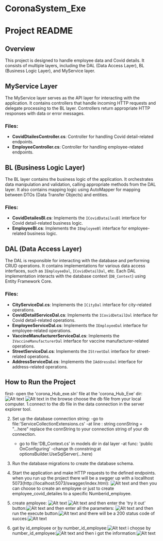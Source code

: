 # CoronaSystem_Exe
# Project README

## Overview

This project is designed to handle employee data and Covid details. It consists of multiple layers, including the DAL (Data Access Layer), BL (Business Logic Layer), and MyService layer.


## MyService Layer
The MyService layer serves as the API layer for interacting with the application. It contains controllers that handle incoming HTTP requests and delegate processing to the BL layer. Controllers return appropriate HTTP responses with data or error messages.

### Files:
- **CovidDtailesController.cs**: Controller for handling Covid detail-related endpoints.
- **EmployeeController.cs**: Controller for handling employee-related endpoints.


## BL (Business Logic Layer)
The BL layer contains the business logic of the application. It orchestrates data manipulation and validation, calling appropriate methods from the DAL layer. It also contains mapping logic using AutoMapper for mapping between DTOs (Data Transfer Objects) and entities.

### Files:
- **CovidDetailesBl.cs**: Implements the `ICovidDatailesBl` interface for Covid detail-related business logic.
- **EmployeeBl.cs**: Implements the `IEmployeeBl` interface for employee-related business logic.


## DAL (Data Access Layer)
The DAL is responsible for interacting with the database and performing CRUD operations. It contains implementations for various data access interfaces, such as `IEmployeeDal`, `ICovidDetailDal`, etc. Each DAL implementation interacts with the database context (`DB_Context`) using Entity Framework Core.

### Files:
- **CityServiceDal.cs**: Implements the `ICityDal` interface for city-related operations.
- **CovidDetailServiceDal.cs**: Implements the `ICovidDetailDal` interface for Covid detail-related operations.
- **EmployeeServiceDal.cs**: Implements the `IEmployeeDal` interface for employee-related operations.
- **VaccineManufacturerServiceDal.cs**: Implements the `IVaccineManufacturerDal` interface for vaccine manufacturer-related operations.
- **StreetServiceDal.cs**: Implements the `IStreetDal` interface for street-related operations.
- **AddressServiceDal.cs**: Implements the `IAddressDal` interface for address-related operations.


## How to Run the Project
first- open the 'corona_Hub_exe.sln' file at the 'corona_Hub_Exe' dir:
![Alt text](image-10.png)
![Alt text](image-11.png)
in the browse choose the db file from your local computer.
1.connect to the db file in the data connection in the server explorer tool.

2. Set up the database connection string:
      -go to file:'ServiceCollectionExtensions.cs'
      -at line :            string connString = "...here" replace the connString to your connection string of your db connection.
      - go to file:'DB_Context.cs' in models dir in dal layer 
      -at func: 'public OnConfiguring' 
      -change th connstring:at optionsBuilder.UseSqlServer(...here)

3. Run the database migrations to create the database schema.

4. Start the application and make HTTP requests to the defined endpoints.
when you run up the project there will be a swgger up with a locallhost 5073(http://localhost:5073/swagger/index.html):
![Alt text](image.png)
and then you can choose to create an employee or just to create employee_covid_detailes to a specific Numberid_employee.
1. create amployee:
![Alt text](image-1.png)
![Alt text](image-2.png)
and then enter the 'try it out' button:![Alt text](image-3.png)
and then enter all the parameters:
![Alt text](image-4.png)
and then run the execute button:![Alt text](image-5.png)
and there will be a 200 status code of succes:![Alt text](image-6.png)

2. gat by id_employee or by number_id_employee:![Alt text](image-7.png)
i choose by number_id_employee:![Alt text](image-8.png)
and then i got the information:![Alt text](image-9.png)

